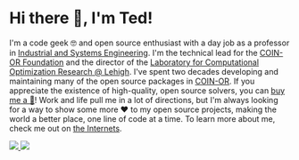 # Hi there 👋, I'm Ted! 

I'm a code geek 🤓 and open source enthusiast with a day job as a professor in [Industrial and Systems Engineering](https://ise.lehigh.edu). I'm the technical lead for the [COIN-OR Foundation](https://github.com/coin-or) and the director of the [Laboratory for Computational Optimization Research @ Lehigh](https://coral.ise.lehigh.edu). I've spent two decades developing and maintaining many of the open source packages in [COIN-OR](https://github.com/coin-or). If you appreciate the existence of high-quality, open source solvers, you can [buy me a 🍺](https://github.com/sponsors/tkralphs)! Work and life pull me in a lot of directions, but I'm always looking for a way to show some more ❤️ to my open source projects, making the world a better place, one line of code at a time. To learn more about me, check me out on [the Internets](https://coral.ie.lehigh.edu/~ted).

<a href="https://www.coin-or.org"> <img src="https://www.coin-or.org/wordpress/wp-content/uploads/2014/08/COINOR.png"> </a> <a href="https://coral.ise.lehigh.edu"> <img src="https://coral.ise.lehigh.edu/wp-content/images/logo.png"></a>

<!--
**tkralphs/tkralphs** is a ✨ _special_ ✨ repository because its `README.md` (this file) appears on your GitHub profile.

Here are some ideas to get you started:

- 🔭 I’m currently working on ...
- 🌱 I’m currently learning ...
- 👯 I’m looking to collaborate on ...
- 🤔 I’m looking for help with ...
- 💬 Ask me about ...
- 📫 How to reach me: ...
- 😄 Pronouns: ...
- ⚡ Fun fact: ...
-->
